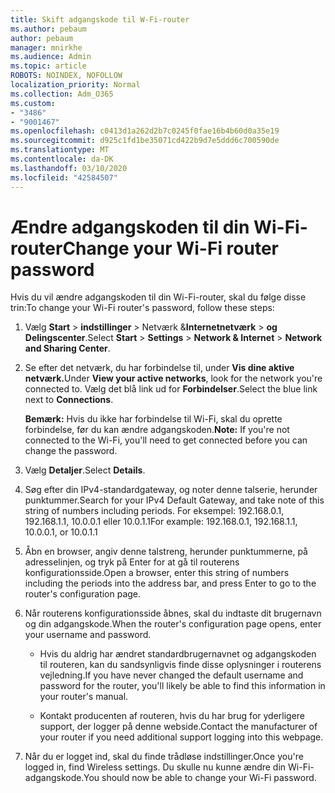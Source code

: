 ```yaml
---
title: Skift adgangskode til W-Fi-router
ms.author: pebaum
author: pebaum
manager: mnirkhe
ms.audience: Admin
ms.topic: article
ROBOTS: NOINDEX, NOFOLLOW
localization_priority: Normal
ms.collection: Adm_O365
ms.custom:
- "3486"
- "9001467"
ms.openlocfilehash: c0413d1a262d2b7c0245f0fae16b4b60d0a35e19
ms.sourcegitcommit: d925c1fd1be35071cd422b9d7e5ddd6c700590de
ms.translationtype: MT
ms.contentlocale: da-DK
ms.lasthandoff: 03/10/2020
ms.locfileid: "42584507"
---
```

# <a name="change-your-wi-fi-router-password"></a><span data-ttu-id="8bb35-102">Ændre adgangskoden til din Wi-Fi-router</span><span class="sxs-lookup"><span data-stu-id="8bb35-102">Change your Wi-Fi router password</span></span>

<span data-ttu-id="8bb35-103">Hvis du vil ændre adgangskoden til din Wi-Fi-router, skal du følge disse trin:</span><span class="sxs-lookup"><span data-stu-id="8bb35-103">To change your Wi-Fi router's password, follow these steps:</span></span>

1. <span data-ttu-id="8bb35-104">Vælg **Start** > **indstillinger** > Netværk &**Internetnetværk** > **og Delingscenter**.</span><span class="sxs-lookup"><span data-stu-id="8bb35-104">Select **Start** > **Settings** > **Network & Internet** > **Network and Sharing Center**.</span></span>

2. <span data-ttu-id="8bb35-105">Se efter det netværk, du har forbindelse til, under **Vis dine aktive netværk.**</span><span class="sxs-lookup"><span data-stu-id="8bb35-105">Under **View your active networks**, look for the network you're connected to.</span></span> <span data-ttu-id="8bb35-106">Vælg det blå link ud for **Forbindelser**.</span><span class="sxs-lookup"><span data-stu-id="8bb35-106">Select the blue link next to **Connections**.</span></span><br>

   <span data-ttu-id="8bb35-107">**Bemærk:** Hvis du ikke har forbindelse til Wi-Fi, skal du oprette forbindelse, før du kan ændre adgangskoden.</span><span class="sxs-lookup"><span data-stu-id="8bb35-107">**Note:** If you're not connected to the Wi-Fi, you'll need to get connected before you can change the password.</span></span>

3. <span data-ttu-id="8bb35-108">Vælg **Detaljer**.</span><span class="sxs-lookup"><span data-stu-id="8bb35-108">Select **Details**.</span></span>

4. <span data-ttu-id="8bb35-109">Søg efter din IPv4-standardgateway, og noter denne talserie, herunder punktummer.</span><span class="sxs-lookup"><span data-stu-id="8bb35-109">Search for your IPv4 Default Gateway, and take note of this string of numbers including periods.</span></span> <span data-ttu-id="8bb35-110">For eksempel: 192.168.0.1, 192.168.1.1, 10.0.0.1 eller 10.0.1.1</span><span class="sxs-lookup"><span data-stu-id="8bb35-110">For example: 192.168.0.1, 192.168.1.1, 10.0.0.1, or 10.0.1.1</span></span>

5. <span data-ttu-id="8bb35-111">Åbn en browser, angiv denne talstreng, herunder punktummerne, på adresselinjen, og tryk på Enter for at gå til routerens konfigurationsside.</span><span class="sxs-lookup"><span data-stu-id="8bb35-111">Open a browser, enter this string of numbers including the periods into the address bar, and press Enter to go to the router's configuration page.</span></span>

6. <span data-ttu-id="8bb35-112">Når routerens konfigurationsside åbnes, skal du indtaste dit brugernavn og din adgangskode.</span><span class="sxs-lookup"><span data-stu-id="8bb35-112">When the router's configuration page opens, enter your username and password.</span></span><br>
   - <span data-ttu-id="8bb35-113">Hvis du aldrig har ændret standardbrugernavnet og adgangskoden til routeren, kan du sandsynligvis finde disse oplysninger i routerens vejledning.</span><span class="sxs-lookup"><span data-stu-id="8bb35-113">If you have never changed the default username and password for the router, you'll likely be able to find this information in your router's manual.</span></span>

   - <span data-ttu-id="8bb35-114">Kontakt producenten af routeren, hvis du har brug for yderligere support, der logger på denne webside.</span><span class="sxs-lookup"><span data-stu-id="8bb35-114">Contact the manufacturer of your router if you need additional support logging into this webpage.</span></span>

7. <span data-ttu-id="8bb35-115">Når du er logget ind, skal du finde trådløse indstillinger.</span><span class="sxs-lookup"><span data-stu-id="8bb35-115">Once you're logged in, find Wireless settings.</span></span> <span data-ttu-id="8bb35-116">Du skulle nu kunne ændre din Wi-Fi-adgangskode.</span><span class="sxs-lookup"><span data-stu-id="8bb35-116">You should now be able to change your Wi-Fi password.</span></span>
